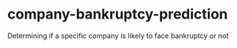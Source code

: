 # company-bankruptcy-prediction
Determining if a specific company is likely to face bankruptcy or not
